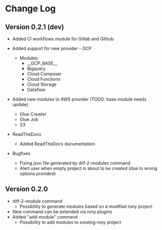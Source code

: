 # Change Log

## Version 0.2.1 (dev)

- Added CI workflows module for Gitlab and Github
- Added support for new provider - GCP
  - Modules:
    - \_\_GCP_BASE__
    - Bigquery
    - Cloud Composer
    - Cloud Functions
    - Cloud Storage
    - Dataflow
- Added new modules to AWS provider (TODO: base module needs update)
  - Glue Crawler
  - Glue Job
  - S3

- ReadTheDocs
  - Added ReadTheDocs documentation

- Bugfixes
  - Fixing json file generated by diif-2-modules command
  - Alert user when empty project is about to be created (due to wrong options provided)

## Version 0.2.0

- diff-2-module command
  - Possibility to generate modules based on a modified rony project
- New command can be extended via rony plugins
- Added "add-module" command
  - Possibility to add modules to existing rony project
